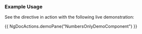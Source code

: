 
### Example Usage

See the directive in action with the following live demonstration:

{{ NgDocActions.demoPane("NumbersOnlyDemoComponent") }}

